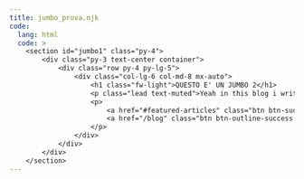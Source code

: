 ```yaml
---
title: jumbo_prova.njk
code:
  lang: html
  code: >
    <section id="jumbo1" class="py-4">
        <div class="py-3 text-center container">
            <div class="row py-4 py-lg-5">
                <div class="col-lg-6 col-md-8 mx-auto">
                    <h1 class="fw-light">QUESTO E' UN JUMBO 2</h1>
                    <p class="lead text-muted">Yeah in this blog i write stuff. This is a description to make people understand what I will talk about in my articles. Yes very nais. Bye.</p>
                    <p>
                        <a href="#featured-articles" class="btn btn-success my-2">Recent Articles</a>
                        <a href="/blog" class="btn btn-outline-success my-2">All Articles</a>
                    </p>
                </div>
            </div>
        </div>
    </section>
---
```


